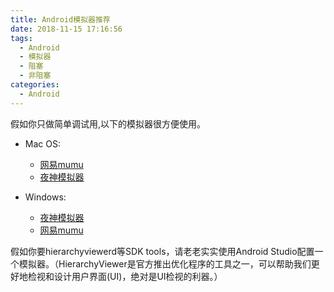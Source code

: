 ```yaml
---
title: Android模拟器推荐
date: 2018-11-15 17:16:56
tags:
  - Android
  - 模拟器
  - 阻塞
  - 非阻塞
categories: 
  - Android
---
```


假如你只做简单调试用,以下的模拟器很方便使用。

* Mac OS:
  * [网易mumu](http://mumu.163.com/)
  * [夜神模拟器](https://www.yeshen.com/)

* Windows:
  * [夜神模拟器](https://www.yeshen.com/)
  * [网易mumu](http://mumu.163.com/)

假如你要hierarchyviewerd等SDK tools，请老老实实使用Android Studio配置一个模拟器。（HierarchyViewer是官方推出优化程序的工具之一，可以帮助我们更好地检视和设计用户界面(UI)，绝对是UI检视的利器。）